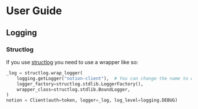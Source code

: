 # User Guide

## Logging

### Structlog

If you use [structlog](https://www.structlog.org/en/stable/index.html) you need to use a wrapper like so:

```python
_log = structlog.wrap_logger(
    logging.getLogger("notion-client"),  # You can change the name to whatever you like.
    logger_factory=structlog.stdlib.LoggerFactory(),
    wrapper_class=structlog.stdlib.BoundLogger,
)
notion = Client(auth=token, logger=_log, log_level=logging.DEBUG)
```
